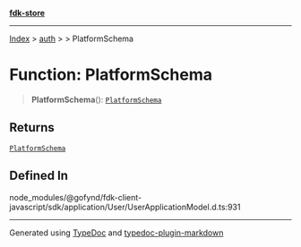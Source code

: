 [**fdk-store**](../../../README.md)
***

[Index](../../../API.md) > [auth](../../README.md) > [<internal>](../README.md) > PlatformSchema

# Function: PlatformSchema

> **PlatformSchema**(): [`PlatformSchema`](../type-aliases/type-alias.PlatformSchema.md)

## Returns

[`PlatformSchema`](../type-aliases/type-alias.PlatformSchema.md)

## Defined In

node\_modules/@gofynd/fdk-client-javascript/sdk/application/User/UserApplicationModel.d.ts:931

***
Generated using [TypeDoc](https://typedoc.org/) and [typedoc-plugin-markdown](https://www.npmjs.com/package/typedoc-plugin-markdown)
